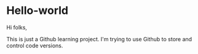 # Hello-world

Hi folks,

This is just a Github learning project. I'm trying to use Github to store and control code versions.
